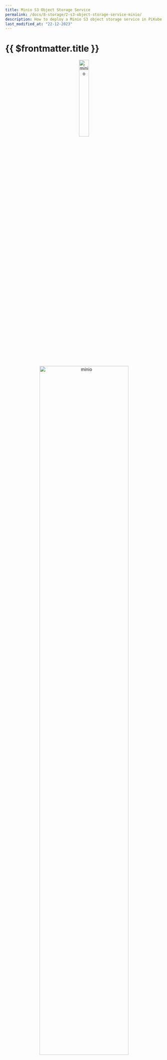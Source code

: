 ```yaml
---
title: Minio S3 Object Storage Service
permalink: /docs/8-storage/2-s3-object-storage-service-minio/
description: How to deploy a Minio S3 object storage service in PiKube Kubernetes cluster.
last_modified_at: "22-12-2023"
---
```


# {{ $frontmatter.title }}

<p align="center">
    <img alt="minio"
    src="../resources/storage//minio-bird-logo.jpg"
    width="25%"
    height="%">
    <!-- Second image -->
    <img alt="minio"
    src="../resources/storage//minio-logo.jpg"
    width="75%"
    height="%">
</p>

<!-- - [{{ $frontmatter.title }}](#-frontmattertitle-)
  - [Minio installation](#minio-installation)
  - [Configuring PiKubeS3Cluster Alias for Kubernetes](#configuring-pikubes3cluster-alias-for-kubernetes) -->

**`Minio`** will be implemented as a Kubernetes service, serving as an **`Object Store`** with an **`S3-compatible backend`** for various Kubernetes services like **`Loki`**, **`Tempo`**, and others.

The [**`official guide`**](https://min.io/docs/minio/kubernetes/upstream/index.html) for installing Minio on Kubernetes recommends using the Minio Operator to set up and manage a multi-tenant S3 cloud service.

However, this deployment will utilize the [**`Vanilla Minio Helm chart`**](https://github.com/minio/minio/tree/master/helm/minio) instead of the **`Minio Operator`**. This choice is due to the lack of a requirement for multi-tenant support. The Vanilla Minio Helm chart is also preferred because it automates the creation of buckets, policies, and users, a process not automated by the Minio Operator.

## Minio installation

- Register the Minio Helm chart repository to your Helm installation

```bash
helm repo add minio https://charts.min.io/
```

- Fetch the latest chart versions from the repository

```bash
helm repo update
```

- Establish a dedicated namespace for Minio within Kubernetes

```bash
kubectl create namespace minio
```

- Create a Minio Secret

Construct a Kubernetes secret **`minio-secret.yaml`**` containing credentials for Minio’s root user, as well as keys for other users (Loki, Tempo) which will be provisioned automatically during the Helm chart installation.

```yaml
cat <<EOF > kubectl apply -f
apiVersion: v1
kind: Secret
metadata:
  name: minio-secret
  namespace: minio
type: Opaque
data:
  rootUser: $(echo -n 'picluster' | base64)
  rootPassword: $(echo -n 'minio-secret1' | base64)
  lokiPassword: $(echo -n 'loki-secret1' | base64)
  tempoPassword: $(echo -n 'tempo-secret1' | base64)
EOF
```

To decode base64

```bash
echo '<encoded_picluster>' | base64 --decode
```

- Create a **`minio-values.yaml`** file, adjusting parameters as necessary

```yaml
existingSecret: minio-secret

drivesPerNode: 1
replicas: 2
pools: 1

affinity:
  nodeAffinity:
    requiredDuringSchedulingIgnoredDuringExecution:
      nodeSelectorTerms:
        - matchExpressions:
            - key: kubernetes.io/arch
              operator: In
              values:
                - arm64

persistence:
  enabled: true
  storageClass: "longhorn"
  accessMode: ReadWriteOnce
  size: 10Gi

resources:
  requests:
    memory: "1Gi"
  limits:
    memory: "2Gi"  # Optional: Set memory limits to prevent overconsumption

metrics:
  serviceMonitor:
    enabled: true
    includeNode: true

buckets:
  - name: k3s-loki
    policy: none
  - name: k3s-tempo
    policy: none

policies:
  - name: loki
    statements:
      - resources:
          - 'arn:aws:s3:::k3s-loki'
          - 'arn:aws:s3:::k3s-loki/*'
        actions:
          - "s3:DeleteObject"
          - "s3:GetObject"
          - "s3:ListBucket"
          - "s3:PutObject"
  - name: tempo
    statements:
      - resources:
          - 'arn:aws:s3:::k3s-tempo'
          - 'arn:aws:s3:::k3s-tempo/*'
        actions:
          - "s3:DeleteObject"
          - "s3:GetObject"
          - "s3:ListBucket"
          - "s3:PutObject"
          - "s3:GetObjectTagging"
          - "s3:PutObjectTagging"

users:
  - accessKey: loki
    existingSecret: minio-secret
    existingSecretKey: lokiPassword
    policy: loki
  - accessKey: tempo
    existingSecret: minio-secret
    existingSecretKey: tempoPassword
    policy: tempo

ingress:
  enabled: true
  ingressClassName: nginx
  hosts:
    - s3.picluster.quantfinancehub.com
  tls:
    - secretName: minio-tls
      hosts:
        - s3.picluster.quantfinancehub.com
  path: /
  annotations:
    nginx.ingress.kubernetes.io/service-upstream: "true"
    cert-manager.io/cluster-issuer: letsencrypt-issuer
    # Enable cert-manager to create automatically the SSL certificate and store in Secret
    cert-manager.io/common-name: s3.picluster.quantfinancehub.com

consoleIngress:
  enabled: true
  ingressClassName: nginx
  hosts:
    - minio.picluster.quantfinancehub.com
  tls:
    - secretName: minio-console-tls
      hosts:
        - minio.picluster.quantfinancehub.com
  path: /
  annotations:
    nginx.ingress.kubernetes.io/service-upstream: "true"
    cert-manager.io/cluster-issuer: letsencrypt-issuer
    # Enable cert-manager to create automatically the SSL certificate and store in Secret
    cert-manager.io/common-name: minio.picluster.quantfinancehub.com
```

📢 **This configuration establishes the following setup**:

➜ A Minio cluster consisting of 3 nodes (**`replicas`**), each equipped with a single 10GB drive (**`drivesPerNode`**) for storage (**`persistence`**).

➜ The root user's username and password are retrieved from the secret (**`existingSecret`**).

➜ Each node is allocated 1GB of memory (**`resources.requests.memory`**), a necessary reduction from the default 16GB, which is unsuitable for Raspberry Pi ad Orange Pi hardware.

➜ It enables the creation of a Prometheus ServiceMonitor object (**`metrics.serviceMonitor`**) for monitoring purposes.

➜ Minio pods are set to deploy exclusively on x86 architecture nodes (**`affinity`**) to avoid issues arising from mixed-architecture deployment. To get the cluster architecture use

```bash
kubectl get nodes -o jsonpath='{.items[*].status.nodeInfo.architecture}'
```

➜ Specific buckets (**`buckets`**), users (**`users`**), and access policies (**`policies`**) are configured for Loki and Tempo integrations.

➜ An ingress resource (**`ingress`**) is defined for the `S3 service API`, accessible at **`s3.picluster.quantfinancehub.com`**, with annotations to facilitate automatic TLS certificate generation by Cert-Manager.

➜ A separate ingress resource (**`ingressConsole`**) is configured for the Minio console, accessible at **`minio.picluster.quantfinancehub.com`**, also annotated for automatic TLS certificate handling by Cert-Manager.

- Install Minio using the Helm chart with **`minio-values.yaml`**

```bash
helm install minio minio/minio -f minio-values.yaml --namespace minio
```

- Check the status of the Minio pods to ensure they are running correctly

```bash
kubectl get pods -l app.kubernetes.io/name=minio -n minio
```

## Configuring PiKubeS3Cluster Alias for Kubernetes

In this configuration, `PiKubeS3Cluster` will serve as the alias for accessing the Minio instance deployed within the Kubernetes cluster. This alias ensures smooth integration with services like Loki and Tempo.

- To interact with the Kubernetes-specific Minio service hosted at `blueberry-master` node, set up an alias `PiKubeS3Cluster`

```bash
mc alias set PiKubeS3Cluster https://s3.picluster.quantfinancehub.com <root_user_minio_kubernetes> <root_password_minio_kubernetes>
```

Replace `<root_user_minio_kubernetes>` and `<root_password_minio_kubernetes>` with the credentials from the Minio secret configured earlier in `Secret`, namespace `minio`.

- Check that the alias was created successfully

```bash
mc alias list
```

- Test the alias by listing available buckets or creating a new bucket

```bash
mc ls PiKubeS3Cluster
```

Buckets `k3s-loki` and `k3s-tempo` have been already automatically been created leveraging minio helm manifest
